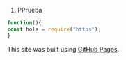 1. PPrueba

  ````javascript
function(){
  const hola = require("https"); 
}
  ````

This site was built using [GitHub Pages](https://pages.github.com/).
